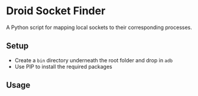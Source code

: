 # Droid Socket Finder
A Python script for mapping local sockets to their corresponding processes. 

## Setup

* Create a ```bin``` directory underneath the root folder and drop in ```adb```
* Use PIP to install the required packages

## Usage
```python 
```
